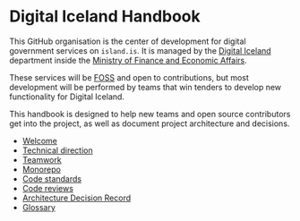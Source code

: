 # Digital Iceland Handbook

This GitHub organisation is the center of development for digital government
services on `island.is`. It is managed by the [Digital Iceland] department
inside the [Ministry of Finance and Economic Affairs].

These services will be [FOSS] and open to contributions, but most development
will be performed by teams that win tenders to develop new functionality for
Digital Iceland.

This handbook is designed to help new teams and open source contributors get
into the project, as well as document project architecture and decisions.

- [Welcome](./welcome.md)
- [Technical direction](./technical-direction.md)
- [Teamwork](./teamwork.md)
- [Monorepo](./monorepo.md)
- [Code standards](./code-standards.md)
- [Code reviews](./code-reviews.md)
- [Architecture Decision Record](./docs/adr/index.md)
- [Glossary](./glossary.md)

[digital iceland]: https://stafraent.island.is/
[ministry of finance and economic affairs]: https://www.government.is/ministries/ministry-of-finance-and-economic-affairs/
[foss]: https://en.wikipedia.org/wiki/Free_and_open-source_software
